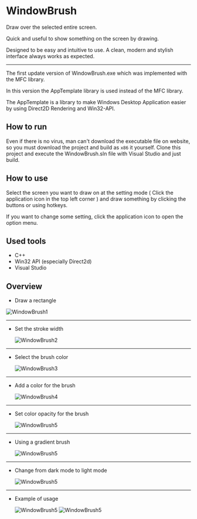 # WindowBrush

Draw over the selected entire screen.

Quick and useful to show something on the screen by drawing.

Designed to be easy and intuitive to use. A clean, modern and stylish interface always works as expected.

---

The first update version of WindowBrush.exe which was implemented with the MFC library.

In this version the AppTemplate library is used instead of the MFC library.

The AppTemplate is a library to make Windows Desktop Application easier by using Direct2D Rendering and Win32-API.

## How to run

Even if there is no virus, man can't download the executable file on website, so you must download the project and build as `x86` it yourself. Clone this project and execute the WindowBrush.sln file with Visual Studio and just build.

## How to use

Select the screen you want to draw on at the setting mode ( Click the application icon in the top left corner ) and draw something by clicking the buttons or using hotkeys.

If you want to change some setting, click the application icon to open the option menu.

## Used tools

- C++
- Win32 API (especially Direct2d)
- Visual Studio

## Overview

- Draw a rectangle

<img src="./imgs/img01.png" alt="WindowBrush1" />

---

- Set the stroke width

  <img src="./imgs/img02.png" alt="WindowBrush2" />

---

- Select the brush color

  <img src="./imgs/img03.png" alt="WindowBrush3" />

---

- Add a color for the brush

  <img src="./imgs/img04.png" alt="WindowBrush4" />

---

- Set color opacity for the brush

  <img src="./imgs/img05.png" alt="WindowBrush5" />

---

- Using a gradient brush

  <img src="./imgs/img06.png" alt="WindowBrush5" />

---

- Change from dark mode to light mode

  <img src="./imgs/img07.png" alt="WindowBrush5" />

---

- Example of usage

  <img src="./imgs/img08.png" alt="WindowBrush5" />
  <img src="./imgs/img09.png" alt="WindowBrush5" />
